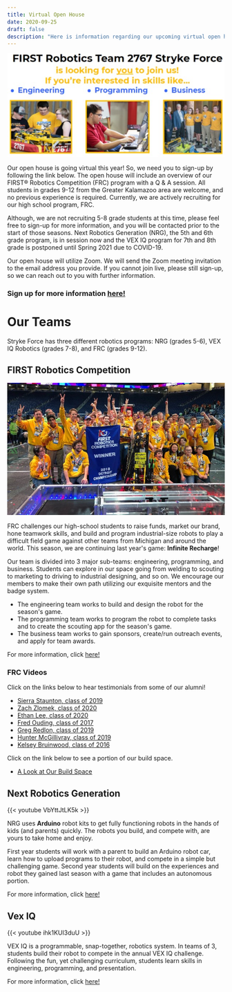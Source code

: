 ```yaml
---
title: Virtual Open House
date: 2020-09-25
draft: false
description: "Here is information regarding our upcoming virtual open house."
---
```


![Open House Flyer](flyer.jpg 'Crop of Recruitment Poster')

Our open house is going virtual this year! So, we need you to sign-up by following the link below. The open house will include an overview of our FIRST® Robotics Competition (FRC) program with a Q & A session. All students in grades 9-12 from the Greater Kalamazoo area are welcome, and no previous experience is required. Currently, we are actively recruiting for our high school program, FRC. 

Although, we are not recruiting 5-8 grade students at this time, please feel free to sign-up for more information, and you will be contacted prior to the start of those seasons. Next Robotics Generation (NRG), the 5th and 6th grade program, is in session now and the VEX IQ program for 7th and 8th grade is postponed until Spring 2021 due to COVID-19.

Our open house will utilize Zoom. We will send the Zoom meeting invitation to the email address you provide. If you cannot join live, please still sign-up, so we can reach out to you with further information.

### Sign up for more information **[here!](https://forms.gle/v2K1PsBt8sYKpQx8A)**

# Our Teams

Stryke Force has three different robotics programs: NRG (grades 5-6), VEX IQ Robotics (grades 7-8), and FRC (grades 9-12).

## FIRST Robotics Competition

![FRC 2018 Team Picture](frc_2018_worlds.jpg 'Our world winning team in 2018.')

FRC challenges our high-school students to raise funds, market our brand, hone teamwork skills, and build and program industrial-size robots to play a difficult field game against other teams from Michigan and around the world. This season, we are continuing last year's game: **Infinite Recharge**!

Our team is divided into 3 major sub-teams: engineering, programming, and business. Students can explore in our space going from welding to scouting to marketing to driving to industrial designing, and so on. We encourage our members to make their own path utilizing our exquisite mentors and the badge system.
- The engineering team works to build and design the robot for the season's game.
- The programming team works to program the robot to complete tasks and to create the scouting app for the season's game.
- The business team works to gain sponsors, create/run outreach events, and apply for team awards.

For more information, click [here!](https://www.firstinspires.org/robotics/frc)

### FRC Videos

Click on the links below to hear testimonials from some of our alumni!

- [Sierra Staunton, class of 2019](https://youtu.be/kfAigm_j7SI)
- [Zach Zlomek, class of 2020](https://youtu.be/1ObZivzDpOs) 
- [Ethan Lee, class of 2020](https://youtu.be/VZgLkdzxkcE)
- [Fred Ouding, class of 2017](https://youtu.be/s53Ka9xtYNk)
- [Greg Redlon, class of 2019](https://youtu.be/iYLw2cKdkvk)
- [Hunter McGillivray, class of 2019](https://youtu.be/XpFCEEKvskk)
- [Kelsey Bruinwood, class of 2016](https://youtu.be/plncz-2VzVk)

Click on the link below to see a portion of our build space.

- [A Look at Our Build Space](https://youtu.be/wencjhaGL80)

## Next Robotics Generation

{{< youtube VbYttJtLK5k >}}

NRG uses **Arduino** robot kits to get fully functioning robots in the hands of kids (and parents) quickly. The robots you build, and compete with, are yours to take home and enjoy.

First year students will work with a parent to build an Arduino robot car, learn how to upload programs to their robot, and compete in a simple but challenging game. Second year students will build on the experiences and robot they gained last season with a game that includes an autonomous portion.

For more information, click [here!](https://www.strykeforce.org/about/nrg/)

## Vex IQ

{{< youtube ihk1KUI3duU >}}

VEX IQ is a programmable, snap-together, robotics system. In teams of 3, students build their robot to compete in the annual VEX IQ challenge. Following the fun, yet challenging curriculum, students learn skills in engineering, programming, and presentation. 

For more information, click [here!](https://www.vexrobotics.com/iq)

